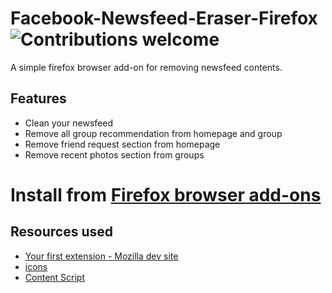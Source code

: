 # Facebook-Newsfeed-Eraser-Firefox ![Contributions welcome](https://img.shields.io/badge/contributions-welcome-orange.svg)
A simple firefox browser add-on for removing newsfeed contents. 
## Features
- Clean your newsfeed
- Remove all group recommendation from homepage and group
- Remove friend request section from homepage
- Remove recent photos section from groups

# Install from [Firefox browser add-ons](https://addons.mozilla.org/en-US/firefox/addon/facebook-newsfeed-eraser/)
## Resources used
- [Your first extension - Mozilla dev site](https://developer.mozilla.org/en-US/docs/Mozilla/Add-ons/WebExtensions/Your_first_WebExtension)
- [icons](https://developer.mozilla.org/en-US/docs/Mozilla/Add-ons/WebExtensions/manifest.json/icons)
- [Content Script](https://developer.mozilla.org/en-US/docs/Mozilla/Add-ons/WebExtensions/Content_scripts)
